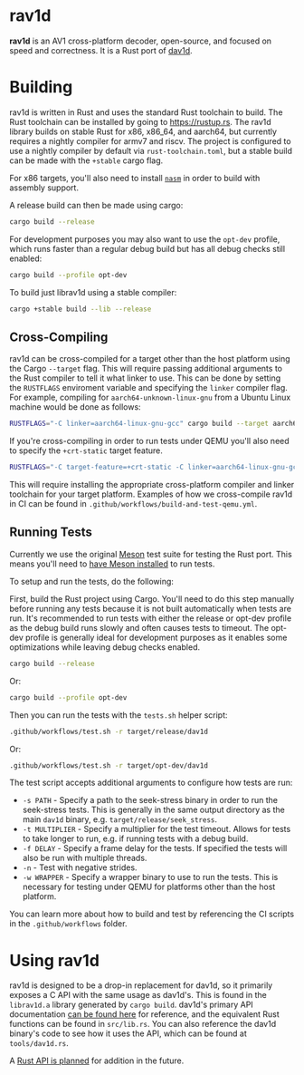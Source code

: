 # rav1d

**rav1d** is an AV1 cross-platform decoder, open-source, and focused on speed
and correctness. It is a Rust port of
[dav1d](https://code.videolan.org/videolan/dav1d).

# Building

rav1d is written in Rust and uses the standard Rust toolchain to build. The Rust
toolchain can be installed by going to https://rustup.rs. The rav1d library
builds on stable Rust for x86, x86_64, and aarch64, but currently requires a
nightly compiler for armv7 and riscv. The project is configured to use a nightly
compiler by default via `rust-toolchain.toml`, but a stable build can be made
with the `+stable` cargo flag.

For x86 targets, you'll also need to install [`nasm`](https://nasm.us/) in order to
build with assembly support.

A release build can then be made using cargo:

```sh
cargo build --release
```

For development purposes you may also want to use the `opt-dev` profile, which
runs faster than a regular debug build but has all debug checks still enabled:

```sh
cargo build --profile opt-dev
```

To build just librav1d using a stable compiler:

```sh
cargo +stable build --lib --release
```

## Cross-Compiling

rav1d can be cross-compiled for a target other than the host platform using the
Cargo `--target` flag. This will require passing additional arguments to the
Rust compiler to tell it what linker to use. This can be done by setting the
`RUSTFLAGS` enviroment variable and specifying the `linker` compiler flag. For
example, compiling for `aarch64-unknown-linux-gnu` from a Ubuntu Linux machine
would be done as follows:

```sh
RUSTFLAGS="-C linker=aarch64-linux-gnu-gcc" cargo build --target aarch64-unknown-linux-gnu
```

If you're cross-compiling in order to run tests under QEMU you'll also need to
specify the `+crt-static` target feature.

```sh
RUSTFLAGS="-C target-feature=+crt-static -C linker=aarch64-linux-gnu-gcc" cargo build --target aarch64-unknown-linux-gnu
```

This will require installing the appropriate cross-platform compiler and linker
toolchain for your target platform. Examples of how we cross-compile rav1d in CI
can be found in `.github/workflows/build-and-test-qemu.yml`.

## Running Tests

Currently we use the original [Meson](https://mesonbuild.com/) test suite for
testing the Rust port. This means you'll need to [have Meson
installed](https://mesonbuild.com/Getting-meson.html) to run tests.

To setup and run the tests, do the following:

First, build the Rust project using Cargo. You'll need to do this step manually
before running any tests because it is not built automatically when tests are
run. It's recommended to run tests with either the release or opt-dev profile as
the debug build runs slowly and often causes tests to timeout. The opt-dev
profile is generally ideal for development purposes as it enables some
optimizations while leaving debug checks enabled.

```sh
cargo build --release
```

Or:

```sh
cargo build --profile opt-dev
```

Then you can run the tests with the `tests.sh` helper script:

```sh
.github/workflows/test.sh -r target/release/dav1d
```

Or:

```sh
.github/workflows/test.sh -r target/opt-dev/dav1d
```

The test script accepts additional arguments to configure how tests are run:

* `-s PATH` - Specify a path to the seek-stress binary in order to run the
  seek-stress tests. This is generally in the same output directory as the main
  `dav1d` binary, e.g. `target/release/seek_stress`.
* `-t MULTIPLIER` - Specify a multiplier for the test timeout. Allows for tests
  to take longer to run, e.g. if running tests with a debug build.
* `-f DELAY` - Specify a frame delay for the tests. If specified the tests will
  also be run with multiple threads.
* `-n` - Test with negative strides.
* `-w WRAPPER` - Specify a wrapper binary to use to run the tests. This is
  necessary for testing under QEMU for platforms other than the host platform.

You can learn more about how to build and test by referencing the CI scripts in
the `.github/workflows` folder.

# Using rav1d

rav1d is designed to be a drop-in replacement for dav1d, so it primarily exposes
a C API with the same usage as dav1d's. This is found in the `librav1d.a`
library generated by `cargo build`. dav1d's primary API documentation [can be
found here](https://videolan.videolan.me/dav1d/dav1d_8h.html) for reference, and
the equivalent Rust functions can be found in `src/lib.rs`. You can also
reference the dav1d binary's code to see how it uses the API, which can be found
at `tools/dav1d.rs`.

A [Rust API is planned](https://github.com/memorysafety/rav1d/issues/1252) for
addition in the future.
